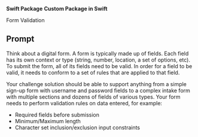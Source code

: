 **Swift Package** **Custom Package in Swift**


Form Validation

## Prompt
Think about a digital form. A form is typically made up of fields. Each field has its own context or type (string, number, location, a set of options, etc). To submit the form, all of its fields need to be valid. In order for a field to be valid, it needs to conform to a set of rules that are applied to that field.

Your challenge solution should be able to support anything from a simple sign-up form with username and password fields to a complex intake form with multiple sections and dozens of fields of various types.
Your form needs to perform validation rules on data entered, for example:

- Required fields before submission
- Minimum/Maximum length
- Character set inclusion/exclusion input constraints
